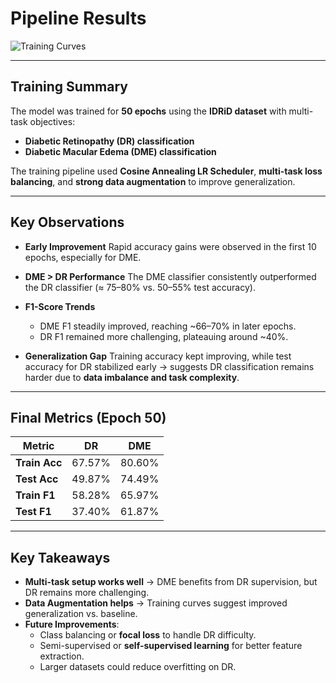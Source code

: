 # Pipeline Results

![Training Curves](https://drive.google.com/uc?export=view&id=1jluE3rHFWVNnpw5Omv882lkzyTL4S2ti)

---

## Training Summary

The model was trained for **50 epochs** using the **IDRiD dataset** with multi-task objectives:

- **Diabetic Retinopathy (DR) classification**
- **Diabetic Macular Edema (DME) classification**

The training pipeline used **Cosine Annealing LR Scheduler**, **multi-task loss balancing**, and **strong data augmentation** to improve generalization.

---

## Key Observations

- **Early Improvement**
  Rapid accuracy gains were observed in the first 10 epochs, especially for DME.

- **DME > DR Performance**
  The DME classifier consistently outperformed the DR classifier (≈ 75–80% vs. 50–55% test accuracy).

- **F1-Score Trends**
  - DME F1 steadily improved, reaching ~66–70% in later epochs.
  - DR F1 remained more challenging, plateauing around ~40%.

- **Generalization Gap**
  Training accuracy kept improving, while test accuracy for DR stabilized early → suggests DR classification remains harder due to **data imbalance and task complexity**.

---

## Final Metrics (Epoch 50)

| Metric         | **DR**   | **DME** |
|----------------|----------|---------|
| **Train Acc**  | 67.57%   | 80.60%  |
| **Test Acc**   | 49.87%   | 74.49%  |
| **Train F1**   | 58.28%   | 65.97%  |
| **Test F1**    | 37.40%   | 61.87%  |

---

## Key Takeaways

- **Multi-task setup works well** → DME benefits from DR supervision, but DR remains more challenging.
- **Data Augmentation helps** → Training curves suggest improved generalization vs. baseline.
- **Future Improvements**:
  - Class balancing or **focal loss** to handle DR difficulty.
  - Semi-supervised or **self-supervised learning** for better feature extraction.
  - Larger datasets could reduce overfitting on DR.
